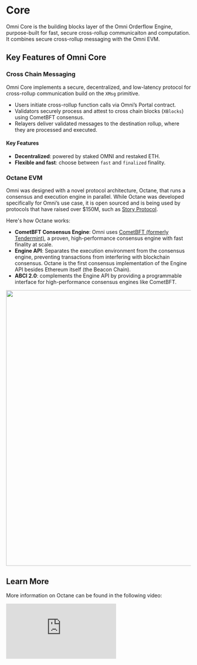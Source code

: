 # Core

Omni Core is the building blocks layer of the Omni Orderflow Engine, purpose-built for fast, secure cross-rollup communicaiton and computation. It combines secure cross-rollup messaging with the Omni EVM.

## Key Features of Omni Core

### Cross Chain Messaging

Omni Core implements a secure, decentralized, and low-latency protocol for cross-rollup communication build on the `XMsg` primitive.

- Users initiate cross-rollup function calls via Omni’s Portal contract.
- Validators securely process and attest to cross chain blocks (`XBlocks`) using CometBFT consensus.
- Relayers deliver validated messages to the destination rollup, where they are processed and executed.

#### Key Features

- **Decentralized**: powered by staked OMNI and restaked ETH.
- **Flexible and fast**: choose between `fast` and `finalized` finality.

### Octane EVM

Omni was designed with a novel protocol architecture, Octane, that runs a consensus and execution engine in parallel. While Octane was developed specifically for Omni’s use case, it is open sourced and is being used by protocols that have raised over $150M, such as [Story Protocol](https://www.story.foundation/).

Here's how Octane works:

- **CometBFT Consensus Engine**: Omni uses [CometBFT (formerly Tendermint)](https://docs.cometbft.com/v0.38/), a proven, high-performance consensus engine with fast finality at scale.
- **Engine API**: Separates the execution environment from the consensus engine, preventing transactions from interfering with blockchain consensus. Octane is the first consensus implementation of the Engine API besides Ethereum itself (the Beacon Chain).
- **ABCI 2.0**: complements the Engine API by providing a programmable interface for high-performance consensus engines like CometBFT.

<img src="/img/octane_architecture.jpg" width="750px"/>

## Learn More

More information on Octane can be found in the following video:

<div style={{ position: 'relative', paddingBottom: '56.25%', height: 0, overflow: 'hidden', maxWidth: '100%', }}>
  <iframe
    src="https://www.youtube.com/embed/hrGgvypAMvA"
    style={{ position: 'absolute', top: 0, left: 0, width: '80%', height: '80%' }}
    frameBorder="0"
    allow="accelerometer; autoplay; clipboard-write; encrypted-media; gyroscope; picture-in-picture"
    allowFullScreen
  ></iframe>
</div>
